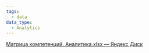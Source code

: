 ```yaml
---
tags:
  - data
data_type:
  - Analytics
---
```



[Матрица компетенций. Аналитика.xlsx — Яндекс Диск](https://disk.yandex.ru/i/qWLjwhf0eCQ21g)
